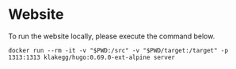 # Website

To run the website locally, please execute the command below.

```shell
docker run --rm -it -v "$PWD:/src" -v "$PWD/target:/target" -p 1313:1313 klakegg/hugo:0.69.0-ext-alpine server
```

